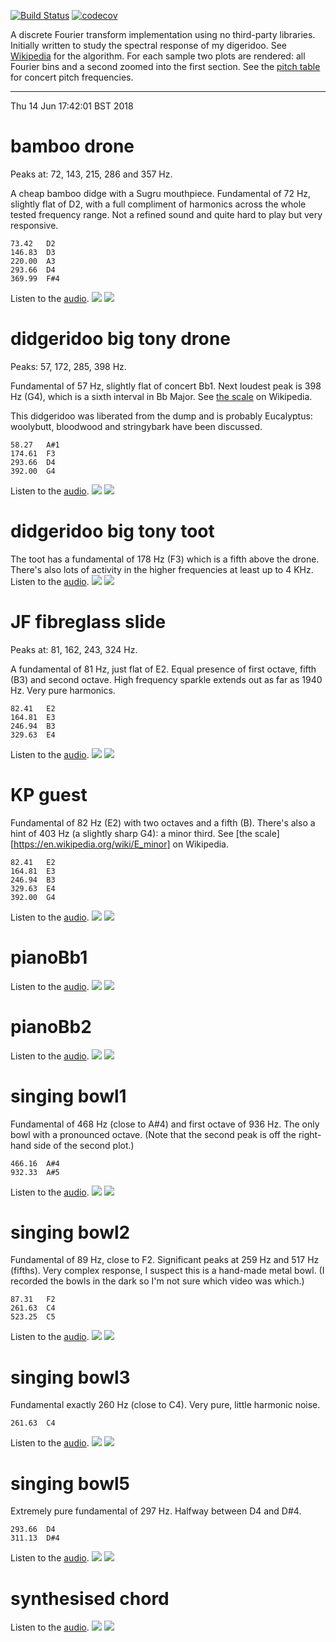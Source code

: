 [![Build Status](https://travis-ci.org/deanturpin/dft.svg?branch=master)](https://travis-ci.org/deanturpin/dft)
[![codecov](https://codecov.io/gh/deanturpin/dft/branch/master/graph/badge.svg)](https://codecov.io/gh/deanturpin/dft)

A discrete Fourier transform implementation using no third-party libraries.
Initially written to study the spectral response of my digeridoo. See
[Wikipedia](https://en.wikipedia.org/wiki/Discrete_Fourier_transform) for the
algorithm. For each sample two plots are rendered: all Fourier bins and a second
zoomed into the first section. See the [pitch table](pitch.md) for concert pitch
frequencies.

---

Thu 14 Jun 17:42:01 BST 2018

# bamboo drone
Peaks at: 72, 143, 215, 286 and 357 Hz.

A cheap bamboo didge with a Sugru mouthpiece. Fundamental of 72 Hz, slightly
flat of D2, with a full compliment of harmonics across the whole tested
frequency range. Not a refined sound and quite hard to play but very responsive.

```
73.42	D2
146.83	D3
220.00	A3
293.66	D4
369.99	F#4
```
Listen to the [audio](wav/bamboo_drone.wav).
[![](bamboo_drone_full.svg)](bamboo_drone_full.svg)
[![](bamboo_drone_zoom.svg)](bamboo_drone_zoom.svg)
# didgeridoo big tony drone
Peaks: 57, 172, 285, 398 Hz.

Fundamental of 57 Hz, slightly flat of concert Bb1. Next loudest peak is 398 Hz
(G4), which is a sixth interval in Bb Major. See [the
scale](https://en.wikipedia.org/wiki/B-flat_major) on Wikipedia.

This didgeridoo was liberated from the dump and is probably Eucalyptus:
woolybutt, bloodwood and stringybark have been discussed.

```
58.27	A#1
174.61	F3
293.66	D4
392.00	G4
```
Listen to the [audio](wav/didgeridoo_big_tony_drone.wav).
[![](didgeridoo_big_tony_drone_full.svg)](didgeridoo_big_tony_drone_full.svg)
[![](didgeridoo_big_tony_drone_zoom.svg)](didgeridoo_big_tony_drone_zoom.svg)
# didgeridoo big tony toot
The toot has a fundamental of 178 Hz (F3) which is a fifth above the drone.
There's also lots of activity in the higher frequencies at least up to 4 KHz.
Listen to the [audio](wav/didgeridoo_big_tony_toot.wav).
[![](didgeridoo_big_tony_toot_full.svg)](didgeridoo_big_tony_toot_full.svg)
[![](didgeridoo_big_tony_toot_zoom.svg)](didgeridoo_big_tony_toot_zoom.svg)
# JF fibreglass slide
Peaks at: 81, 162, 243, 324 Hz.

A fundamental of 81 Hz, just flat of E2. Equal presence of first octave, fifth
(B3) and second octave. High frequency sparkle extends out as far as 1940 Hz.
Very pure harmonics.

```
82.41	E2
164.81	E3
246.94	B3
329.63	E4
```
Listen to the [audio](wav/JF_fibreglass_slide.wav).
[![](JF_fibreglass_slide_full.svg)](JF_fibreglass_slide_full.svg)
[![](JF_fibreglass_slide_zoom.svg)](JF_fibreglass_slide_zoom.svg)
# KP guest
Fundamental of 82 Hz (E2) with two octaves and a fifth (B). There's also a
hint of 403 Hz (a slightly sharp G4): a minor third. See [the
scale][https://en.wikipedia.org/wiki/E_minor] on Wikipedia.

```
82.41	E2
164.81	E3
246.94	B3
329.63	E4
392.00	G4
```
Listen to the [audio](wav/KP_guest.wav).
[![](KP_guest_full.svg)](KP_guest_full.svg)
[![](KP_guest_zoom.svg)](KP_guest_zoom.svg)
# pianoBb1
Listen to the [audio](wav/pianoBb1.wav).
[![](pianoBb1_full.svg)](pianoBb1_full.svg)
[![](pianoBb1_zoom.svg)](pianoBb1_zoom.svg)
# pianoBb2
Listen to the [audio](wav/pianoBb2.wav).
[![](pianoBb2_full.svg)](pianoBb2_full.svg)
[![](pianoBb2_zoom.svg)](pianoBb2_zoom.svg)
# singing bowl1
Fundamental of 468 Hz (close to A#4) and first octave of 936 Hz. The only bowl
with a pronounced octave. (Note that the second peak is off the right-hand side
of the second plot.)

```
466.16	A#4
932.33	A#5
```
Listen to the [audio](wav/singing_bowl1.wav).
[![](singing_bowl1_full.svg)](singing_bowl1_full.svg)
[![](singing_bowl1_zoom.svg)](singing_bowl1_zoom.svg)
# singing bowl2
Fundamental of 89 Hz, close to F2. Significant peaks at 259 Hz and 517 Hz
(fifths). Very complex response, I suspect this is a hand-made metal bowl. (I
recorded the bowls in the dark so I'm not sure which video was which.)

```
87.31	F2
261.63	C4
523.25	C5
```
Listen to the [audio](wav/singing_bowl2.wav).
[![](singing_bowl2_full.svg)](singing_bowl2_full.svg)
[![](singing_bowl2_zoom.svg)](singing_bowl2_zoom.svg)
# singing bowl3
Fundamental exactly 260 Hz (close to C4). Very pure, little harmonic noise.

```
261.63	C4
```
Listen to the [audio](wav/singing_bowl3.wav).
[![](singing_bowl3_full.svg)](singing_bowl3_full.svg)
[![](singing_bowl3_zoom.svg)](singing_bowl3_zoom.svg)
# singing bowl5
Extremely pure fundamental of 297 Hz. Halfway between D4 and D#4.

```
293.66	D4
311.13	D#4
```
Listen to the [audio](wav/singing_bowl5.wav).
[![](singing_bowl5_full.svg)](singing_bowl5_full.svg)
[![](singing_bowl5_zoom.svg)](singing_bowl5_zoom.svg)
# synthesised chord
Listen to the [audio](wav/synthesised_chord.wav).
[![](synthesised_chord_full.svg)](synthesised_chord_full.svg)
[![](synthesised_chord_zoom.svg)](synthesised_chord_zoom.svg)
